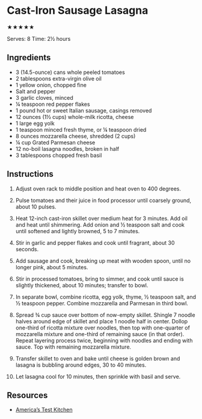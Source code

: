 # Cast-Iron Sausage Lasagna

★★★★★

Serves: 8
Time: 2½ hours

## Ingredients

* 3 (14.5-ounce) cans whole peeled tomatoes
* 2 tablespoons extra-virgin olive oil
* 1 yellow onion, chopped fine
* Salt and pepper
* 3 garlic cloves, minced
* ¼ teaspoon red pepper flakes
* 1 pound hot or sweet Italian sausage, casings removed
* 12 ounces (1½ cups) whole-milk ricotta, cheese
* 1 large egg yolk
* 1 teaspoon minced fresh thyme, or ¼ teaspoon dried
* 8 ounces mozzarella cheese, shredded (2 cups)
* ¼ cup Grated Parmesan cheese
* 12 no-boil lasagna noodles, broken in half
* 3 tablespoons chopped fresh basil

## Instructions

1. Adjust oven rack to middle position and heat oven to 400 degrees.

2. Pulse tomatoes and their juice in food processor until coarsely ground, about 10 pulses.

3. Heat 12-inch cast-iron skillet over medium heat for 3 minutes. Add oil and heat until shimmering. Add onion and ½ teaspoon salt and cook until softened and lightly browned, 5 to 7 minutes.

4. Stir in garlic and pepper flakes and cook until fragrant, about 30 seconds.

5. Add sausage and cook, breaking up meat with wooden spoon, until no longer pink, about 5 minutes.

6. Stir in processed tomatoes, bring to simmer, and cook until sauce is slightly thickened, about 10 minutes; transfer to bowl.

7. In separate bowl, combine ricotta, egg yolk, thyme, ½ teaspoon salt, and ½ teaspoon pepper. Combine mozzarella and Parmesan in third bowl.

8. Spread ¾ cup sauce over bottom of now-empty skillet. Shingle 7 noodle halves around edge of skillet and place 1 noodle half in center. Dollop one-third of ricotta mixture over noodles, then top with one-quarter of mozzarella mixture and one-third of remaining sauce (in that order). Repeat layering process twice, beginning with noodles and ending with sauce. Top with remaining mozzarella mixture.

9. Transfer skillet to oven and bake until cheese is golden brown and lasagna is bubbling around edges, 30 to 40 minutes.

10. Let lasagna cool for 10 minutes, then sprinkle with basil and serve.

## Resources

* [America’s Test Kitchen](https://www.americastestkitchen.com/recipes/9188-cast-iron-sausage-lasagna)
